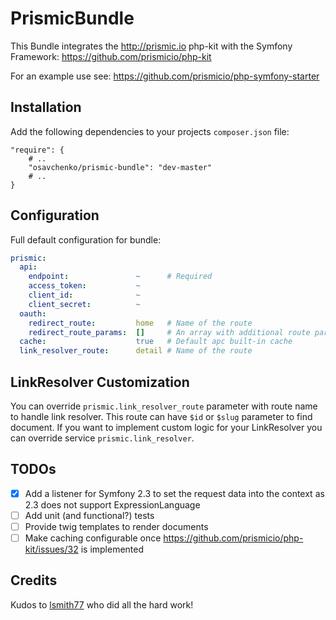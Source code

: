 # PrismicBundle

This Bundle integrates the http://prismic.io php-kit with the Symfony Framework:
https://github.com/prismicio/php-kit

For an example use see:
https://github.com/prismicio/php-symfony-starter

## Installation

Add the following dependencies to your projects ``composer.json`` file:

    "require": {
        # ..
        "osavchenko/prismic-bundle": "dev-master"
        # ..
    }

## Configuration

Full default configuration for bundle:

```yaml
prismic:
  api:
    endpoint:               ~      # Required
    access_token:           ~
    client_id:              ~
    client_secret:          ~
  oauth:
    redirect_route:         home   # Name of the route
    redirect_route_params:  []     # An array with additional route params
  cache:                    true   # Default apc built-in cache
  link_resolver_route:      detail # Name of the route
```

## LinkResolver Customization

You can override `prismic.link_resolver_route` parameter with route name to handle link resolver.
This route can have `$id` or `$slug` parameter to find document.
If you want to implement custom logic for your LinkResolver you can override service `prismic.link_resolver`.

## TODOs

- [x] Add a listener for Symfony 2.3 to set the request data into the context as 2.3 does not support ExpressionLanguage
- [ ] Add unit (and functional?) tests
- [ ] Provide twig templates to render documents
- [ ] Make caching configurable once https://github.com/prismicio/php-kit/issues/32 is implemented

## Credits

Kudos to [lsmith77](https://github.com/lsmith77) who did all the hard work!
